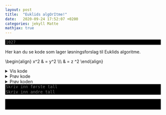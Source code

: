 ```yaml
---
layout: post
title:  "Euklids algOrItme!"
date:   2020-09-24 17:52:07 +0200
categories: jekyll Matte
mathjax: true
---
```



<input maxlength='5' placeholder='1027' type='integer' />

Her kan du se kode som lager løsningsforslag til Euklids algoritme.

\\begin{align} x^2  & = y^2 \\\\\\
 & = z ^2 \\end{align}

<details>
<summary>Vis kode</summary>

<style>
pre {
  white-space: pre !important;
  overflow-y: auto !important;
  max-height: 50vh !important;
}
</style>
<p>
{% highlight python %}
    import numpy as np

    # Først vil vi ta input x,y,
    # deretter kjøre Euklids algoritme
    # Den skal returnere en matrise med alle liknignene, hvor siste input er gcd(x,y)
    def EM1(x,y):
        r_0 = np.maximum(x,y)  # Vi sorterer
        r_1 = np.minimum(x,y)  # Største tallet av x,y

         ############################################
         ### Algoritmen vil gi oss noe som dette ####
         ####        r_0 = c_1 · r_1  + r_2      ####
         ####        r_1 = c_2 · r_2  + r_3      ####
         #                     .                    #
         #                     .                    #
         #                     .                    #
         #                     .                    #
         ####   r_10 = c_11 · r_11 + gcd(x,y)    ####
         #### hvis algoritmen bruker 10 steg     ####
         ############################################

        # Lager første entry r_0, c_1, r_1, r_2, som tilsvarer første likning
        # merk at r_0 og r_1 er x og y etter sortering.
        c_1 = int(np.floor(r_0/r_1)) # c_1 finner vi ved å dele r_0 på r_1 og runde ned til nærmeste heltall. Dette kan vi gjøre med numpy.floor funksjonen
        # rest etter divisjon kan vi nå finne ved å ta r_0-c_1*r_1
        r_2 = int(r_0-c_1*r_1) # rest etter divisjon får vi ved r_0-c_1r_1
        likninger = [[r_0, c_1, r_1, r_2]] # Nå legger vi alle fire verdiene inn i matrisen vår

        # Vi ønsker nå å skrive
        # r_1 = c_2 · r_2 + r_3
        # r_2 = c_3 · r_3 + r_4 osv
        # Dette ønsker vi å gjøre til restverdien til slutt er gcd(x,y)
        # Vi kan finne alle verdiene på samme måte som over
        # Ettersom vi ønsker å gjøre samme prosedyre gjentatte ganger
        # fram til vi oppnår ønsket resultat, er en while loop naturlig
        # Vi ønsker altså å kjøre prosedyren til siste entry i vår matrise er gcd(x,y).
        while likninger[-1][-1] != np.gcd(x,y): # Første [-1] sier at vi ser på siste likning i likninger, andre [-1] sier at vi ser på siste entry i likningen
            # Vi skal nå skrive a = c · b + r, hvor a er neste siste entry i forrige tuppel.
            a = likninger[-1][-2]
            b = likninger[-1][-1] # b er resten fra forrige liking, altså siste entry i forrige tuppel.
            c = int(np.floor(a/b)) # Vi finner nå c på samme måte som siste
            r = int(a-c*b) # rest etter divisjon kan vi nå finne ved å ta a-c · b
            likninger.append([a,c,b,r]) # Vi har nå alle verdiene til neste likning og vil legge de til matrisen vår
            # Nå har vi nådd slutten, hvis r == gcd(x,y), vil utsagnet være sant, og loopen brytes
            # Hvis r != gcd(x,y), så kjøres den på nytt
        # Nå som loopen er ferdig og vi har funnet resten har vi en matrise som består av alle likningene vi ville fått ved å gjøre algoritmen manuelt
        # Funksjonen skal nå returnere alle likningene
        return likninger

    ### Her ønsker vi å bruke likningene fra EM1 til å finne en løsning på a*x+b*y = 1
    ### Funksjonen Losning skal gjøre dette
    def Losning(a,b):

        print(" ")
        print("Felles faktor er " + str(np.gcd(a,b)) + ".")
        print(" ")
        matrise = EM1(a,b)
        for tuppel in matrise:
            print(str(tuppel[0]) + " = " + str(tuppel[1]) + " · " + str(tuppel[2]) + " + " + str(tuppel[3]))
            print(" ")
        print("Vi reverserer nå prosessen:")
        print(" ")
        print(" ")
        ############################################
        ####  Funksjonen tar inn noe som dette  ####
        ####        r_0 = c_1 · r_1  + r_2      ####
        ####        r_1 = c_2 · r_2  + r_3      ####
        #                     .                    #
        #                     .                    #
        #                     .                    #
        #                     .                    #
        ####      r_9 = c_10 · r_10 + r_11      ####
        ####      r_10 = c_11 · r_11 + 1        ####
        ####      hvis EM1 bruker 10 steg       ####
        ############################################
        ############################################
        ####       Vi begynner fra bunnen       ####
        ####     1 = 1 · r_10 - c_11 · r_11     ####
        ## 1 = - c_11 · r_9 + (1+c_11*c_10)*r_10  ##
        #                     .                    #  Generell plass i reversering
        #                     .                    #  Bruker likningen,
        ####  1 = c · r_(n) + d · r_(n+1)         ####  r_(n-1) = c_n* r_n + r_(n+1) <==> r_(n+1) = r_(n-1) -c_n* r_n
        ####  1 = d* r_(n-1) + (c+d*(-c_n))*r_n    #  til å finne neste del i reversering
        #                     .                    #
        #                     .                    #
        ####            1 = a* x + b* y         ####
        ############################################
        # Vi ser at første likning kommer direkte fra EM1
        # Vi legger inn dette

        reversering = [[matrise[-1][-1], 1 , matrise[-1][0], -matrise[-1][1], matrise[-1][2]]]
        print(str(reversering[-1][0])
                + " = "
                + str(reversering[-1][1])
                + "·"
                + str(reversering[-1][2])
                + plussminus(reversering[-1][3])
                + str(int(reversering[-1][3]/np.sign(reversering[-1][3])))
                # + " + "
                # + str(reversering[-1][3])
                + "·"
                + str(reversering[-1][4])
                )
        # Ved å se på den generelle overgangen i skissen over, ser vi at vi kan generalisere dette
        for i in range(len(matrise)-1): # Antall ganger vi skal kjøre algoritmen
            # Ønsker nå å legge til nye koeffisientene til matrisen, som vi ser over, skal dette være
            # 1 = d · r_(n-1) + (d+c*(-c_n)) · r_n # Vi ser at
            # 1 = gcd(a,b)
            d           = reversering[-1][-2]
            r_nminus1   = matrise[-i-2][0]
            c           = reversering[-1][1]
            c_n         = matrise[-i-2][1]
            r_n         = matrise[-i-1][0]
            # Dette gir
            reversering.append([matrise[-1][-1], d, r_nminus1,  (c+d*(-c_n)) , r_n])
            # Vi printer dette til terminal for å vise utregningene
            print(str(reversering[-1][0])
                    + " = "
                    + str(c)
                    + "·"
                    + str(r_n)
                    + plussminus(d)
                    + str(int(d/np.sign(d)))
                    + "·("
                    + str(r_nminus1)
                    + " - "
                    + str(c_n)
                    + "·"
                    + str(int(r_n))
                    + ")"
                    )
            print(" ")
            print(str(reversering[-1][0])
                    + " = "
                    + str(int(d))
                    + "·"
                    + str(r_nminus1)
                    + plussminus((c+d*(-c_n)))
                    + str(int((c+d*(-c_n))/np.sign((c+d*(-c_n)))))
                    + "·"
                    + str(int(r_n))
                    )
    while True == True:
        a = input("Skriv inn første tall: ") # vi ønsker input fra bruker
        b = input("Skriv inn andre tall: ")
        try:
            Losning(int(a),int(b))
        except ValueError:
            print("Input må være heltall")
        if str(input("Vil du prøve på nytt? y/n: ")) == "n":
            break
{% endhighlight %}
</p>

</details>





<details>
<summary>Prøv kode</summary>
<iframe src="https://trinket.io/embed/python3/6cb082a2b3?outputOnly=true&runOption=run&start=result" width="100%" height="356" frameborder="0" marginwidth="0" marginheight="0" allowfullscreen></iframe>
</details>

<details >
<summary>Prøv koden</summary>

</details>


<style>
input {
    background: black;
    color: green;
    border: none;
    width: 100%;
    font: 1.5ch droid sans mono, consolas, monospace;
    outline: none;
}
input:focus {
    width: 100%;
    border: none;
}
textarea {
    background: black;
    color: green;
    width: 100%;
    border: none;
    outline: none;
    font: 1.5ch droid sans mono, consolas, monospace;
    resize: none;
    rows: 15;
}
textarea:focus {
    border: none;
}
</style>

<script>
function myFunction() {
  document.getElementById('svar').value = document.getElementById('tall1').value;
}
</script>

<input type='integer' id='tall1' placeholder='Skriv inn første tall'  />
<input type='integer' id='tall2' placeholder='Skriv inn andre tall'  />
<p> <textarea id='svar' placeholder='' onclick="myFunction()" ></textarea> </p>

 <script src="math.js" type="text/javascript"></script>

<script>

import numpy as np

# Først vil vi ta input x,y,
# deretter kjøre Euklids algoritme
# Den skal returnere en matrise med alle liknignene, hvor siste input er gcd(x,y)
def EM1(x,y):
    r_0 = np.maximum(x,y)  # Vi sorterer
    r_1 = np.minimum(x,y)  # Største tallet av x,y

     ############################################
     ### Algoritmen vil gi oss noe som dette ####
     ####        r_0 = c_1 · r_1  + r_2      ####
     ####        r_1 = c_2 · r_2  + r_3      ####
     #                     .                    #
     #                     .                    #
     #                     .                    #
     #                     .                    #
     ####   r_10 = c_11 · r_11 + gcd(x,y)    ####
     #### hvis algoritmen bruker 10 steg     ####
     ############################################

    # Lager første entry r_0, c_1, r_1, r_2, som tilsvarer første likning
    # merk at r_0 og r_1 er x og y etter sortering.
    c_1 = int(np.floor(r_0/r_1)) # c_1 finner vi ved å dele r_0 på r_1 og runde ned til nærmeste heltall. Dette kan vi gjøre med numpy.floor funksjonen
    # rest etter divisjon kan vi nå finne ved å ta r_0-c_1*r_1
    r_2 = int(r_0-c_1*r_1) # rest etter divisjon får vi ved r_0-c_1r_1
    likninger = [[r_0, c_1, r_1, r_2]] # Nå legger vi alle fire verdiene inn i matrisen vår

    # Vi ønsker nå å skrive
    # r_1 = c_2 · r_2 + r_3
    # r_2 = c_3 · r_3 + r_4 osv
    # Dette ønsker vi å gjøre til restverdien til slutt er gcd(x,y)
    # Vi kan finne alle verdiene på samme måte som over
    # Ettersom vi ønsker å gjøre samme prosedyre gjentatte ganger
    # fram til vi oppnår ønsket resultat, er en while loop naturlig
    # Vi ønsker altså å kjøre prosedyren til siste entry i vår matrise er gcd(x,y).
    while likninger[-1][-1] != np.gcd(x,y): # Første [-1] sier at vi ser på siste likning i likninger, andre [-1] sier at vi ser på siste entry i likningen
        # Vi skal nå skrive a = c · b + r, hvor a er neste siste entry i forrige tuppel.
        a = likninger[-1][-2]
        b = likninger[-1][-1] # b er resten fra forrige liking, altså siste entry i forrige tuppel.
        c = int(np.floor(a/b)) # Vi finner nå c på samme måte som siste
        r = int(a-c*b) # rest etter divisjon kan vi nå finne ved å ta a-c · b
        likninger.append([a,c,b,r]) # Vi har nå alle verdiene til neste likning og vil legge de til matrisen vår
        # Nå har vi nådd slutten, hvis r == gcd(x,y), vil utsagnet være sant, og loopen brytes
        # Hvis r != gcd(x,y), så kjøres den på nytt
    # Nå som loopen er ferdig og vi har funnet resten har vi en matrise som består av alle likningene vi ville fått ved å gjøre algoritmen manuelt
    # Funksjonen skal nå returnere alle likningene
    return likninger

### Her ønsker vi å bruke likningene fra EM1 til å finne en løsning på a*x+b*y = 1
### Funksjonen Losning skal gjøre dette
def Losning(a,b):

    print(" ")
    print("Felles faktor er " + str(np.gcd(a,b)) + ".")
    print(" ")
    matrise = EM1(a,b)
    for tuppel in matrise:
        print(str(tuppel[0]) + " = " + str(tuppel[1]) + " · " + str(tuppel[2]) + " + " + str(tuppel[3]))
        print(" ")
    print("Vi reverserer nå prosessen:")
    print(" ")
    print(" ")
    ############################################
    ####  Funksjonen tar inn noe som dette  ####
    ####        r_0 = c_1 · r_1  + r_2      ####
    ####        r_1 = c_2 · r_2  + r_3      ####
    #                     .                    #
    #                     .                    #
    #                     .                    #
    #                     .                    #
    ####      r_9 = c_10 · r_10 + r_11      ####
    ####      r_10 = c_11 · r_11 + 1        ####
    ####      hvis EM1 bruker 10 steg       ####
    ############################################
    ############################################
    ####       Vi begynner fra bunnen       ####
    ####     1 = 1 · r_10 - c_11 · r_11     ####
    ## 1 = - c_11 · r_9 + (1+c_11*c_10)*r_10  ##
    #                     .                    #  Generell plass i reversering
    #                     .                    #  Bruker likningen,
    ####  1 = c · r_(n) + d · r_(n+1)         ####  r_(n-1) = c_n* r_n + r_(n+1) <==> r_(n+1) = r_(n-1) -c_n* r_n
    ####  1 = d* r_(n-1) + (c+d*(-c_n))*r_n    #  til å finne neste del i reversering
    #                     .                    #
    #                     .                    #
    ####            1 = a* x + b* y         ####
    ############################################
    # Vi ser at første likning kommer direkte fra EM1
    # Vi legger inn dette

    reversering = [[matrise[-1][-1], 1 , matrise[-1][0], -matrise[-1][1], matrise[-1][2]]]
    print(str(reversering[-1][0])
            + " = "
            + str(reversering[-1][1])
            + "·"
            + str(reversering[-1][2])
            + plussminus(reversering[-1][3])
            + str(int(reversering[-1][3]/np.sign(reversering[-1][3])))
            # + " + "
            # + str(reversering[-1][3])
            + "·"
            + str(reversering[-1][4])
            )
    # Ved å se på den generelle overgangen i skissen over, ser vi at vi kan generalisere dette
    for i in range(len(matrise)-1): # Antall ganger vi skal kjøre algoritmen
        # Ønsker nå å legge til nye koeffisientene til matrisen, som vi ser over, skal dette være
        # 1 = d · r_(n-1) + (d+c*(-c_n)) · r_n # Vi ser at
        # 1 = gcd(a,b)
        d           = reversering[-1][-2]
        r_nminus1   = matrise[-i-2][0]
        c           = reversering[-1][1]
        c_n         = matrise[-i-2][1]
        r_n         = matrise[-i-1][0]
        # Dette gir
        reversering.append([matrise[-1][-1], d, r_nminus1,  (c+d*(-c_n)) , r_n])
        # Vi printer dette til terminal for å vise utregningene
        print(str(reversering[-1][0])
                + " = "
                + str(c)
                + "·"
                + str(r_n)
                + plussminus(d)
                + str(int(d/np.sign(d)))
                + "·("
                + str(r_nminus1)
                + " - "
                + str(c_n)
                + "·"
                + str(int(r_n))
                + ")"
                )
        print(" ")
        print(str(reversering[-1][0])
                + " = "
                + str(int(d))
                + "·"
                + str(r_nminus1)
                + plussminus((c+d*(-c_n)))
                + str(int((c+d*(-c_n))/np.sign((c+d*(-c_n)))))
                + "·"
                + str(int(r_n))
                )
while True == True:
    a = input("Skriv inn første tall: ") # vi ønsker input fra bruker
    b = input("Skriv inn andre tall: ")
    try:
        Losning(int(a),int(b))
    except ValueError:
        print("Input må være heltall")
    if str(input("Vil du prøve på nytt? y/n: ")) == "n":
        break

</script>
